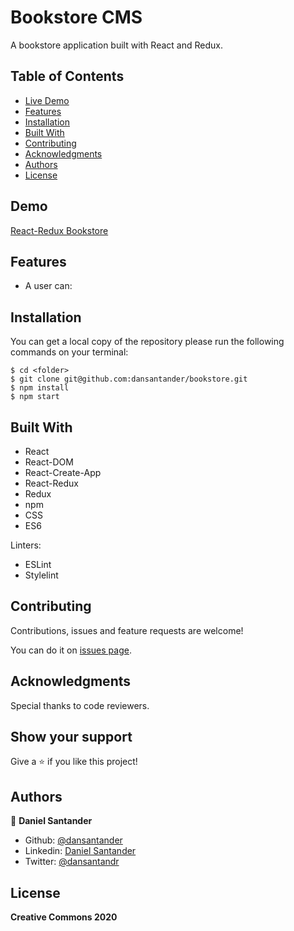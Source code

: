 # Bookstore CMS
A bookstore application built with React and Redux.

## Table of Contents

* [Live Demo](#demo)
* [Features](#features)
* [Installation](#installation)
* [Built With](#built-with)
* [Contributing](#contributing)
* [Acknowledgments](#acknowledgments)
* [Authors](#author)
* [License](#license)

## Demo

[React-Redux Bookstore](https://bookstore-1418.herokuapp.com/)

## Features

- A user can:

## Installation

You can get a local copy of the repository please run the following commands on your terminal:
```
$ cd <folder>
$ git clone git@github.com:dansantander/bookstore.git
$ npm install
$ npm start

```

## Built With

* React
* React-DOM
* React-Create-App
* React-Redux
* Redux
* npm
* CSS
* ES6

Linters:

* ESLint
* Stylelint

## Contributing

Contributions, issues and feature requests are welcome!

You can do it on [issues page](issues/).

## Acknowledgments

Special thanks to code reviewers.

## Show your support

Give a ⭐️ if you like this project!

## Authors

👤 **Daniel Santander**

- Github: [@dansantander](https://github.com/dansantander)
- Linkedin: [Daniel Santander](https://www.linkedin.com/in/daniel-santander)
- Twitter: [@dansantandr](https://twitter.com/dansantandr)

## License

<strong>Creative Commons 2020</strong>
